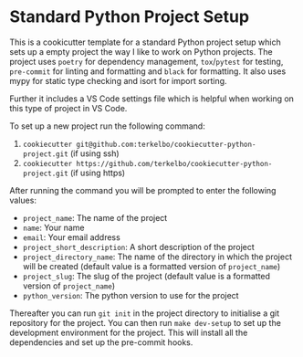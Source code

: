 # Standard Python Project Setup

This is a cookicutter template for a standard Python project setup which sets up a empty project the way I like to work on Python projects. The project uses `poetry` for dependency management, `tox`/`pytest` for testing, `pre-commit` for linting and formatting and `black` for formatting. It also uses mypy for static type checking and isort for import sorting.

Further it includes a VS Code settings file which is helpful when working on this type of project in VS Code.

To set up a new project run the following command:

1. `cookiecutter git@github.com:terkelbo/cookiecutter-python-project.git` (if using ssh) 
2. `cookiecutter https://github.com/terkelbo/cookiecutter-python-project.git` (if using https)

After running the command you will be prompted to enter the following values:

- `project_name`: The name of the project
- `name`: Your name
- `email`: Your email address
- `project_short_description`: A short description of the project
- `project_directory_name`: The name of the directory in which the project will be created (default value is a formatted version of `project_name`)
- `project_slug`: The slug of the project (default value is a formatted version of `project_name`)
- `python_version`: The python version to use for the project


Thereafter you can run `git init` in the project directory to initialise a git repository for the project. You can then run `make dev-setup` to set up the development environment for the project. This will install all the dependencies and set up the pre-commit hooks.
